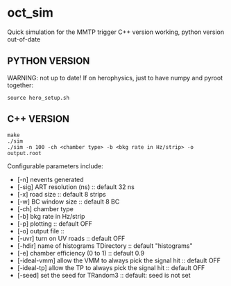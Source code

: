 # oct_sim
Quick simulation for the MMTP trigger
C++ version working, python version out-of-date

## PYTHON VERSION
WARNING: not up to date! If on herophysics, just to have numpy and pyroot together:
```{r, engine='bash', count_lines}
source hero_setup.sh
```
## C++ VERSION

```{r, engine='bash', count_lines}
make
./sim 
./sim -n 100 -ch <chamber type> -b <bkg rate in Hz/strip> -o output.root
```
Configurable parameters include:
* [-n] nevents generated 
* [-sig] ART resolution (ns) :: default 32 ns
* [-x] road size :: default 8 strips
* [-w] BC window size :: default 8 BC
* [-ch] chamber type
* [-b] bkg rate in Hz/strip
* [-p] plotting :: default OFF
* [-o] output file :: 
* [-uvr] turn on UV roads :: default OFF
* [-hdir] name of histograms TDirectory :: default "histograms"
* [-e] chamber efficiency (0 to 1) :: default 0.9
* [-ideal-vmm] allow the VMM to always pick the signal hit :: default OFF
* [-ideal-tp] allow the TP to always pick the signal hit :: default OFF
* [-seed] set the seed for TRandom3 :: default: seed is not set
